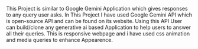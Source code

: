 This Project is similar to Google Gemini Application which gives responses to any query user asks.
In This Project I have used Google Gemini API which is open-source API and can be found on its website.
Using this API User can build/clone any generative ai based Application to help users to answer all their queries. 
This is responsive webpage and i have used css animation and media queries to enhance Appearence.
